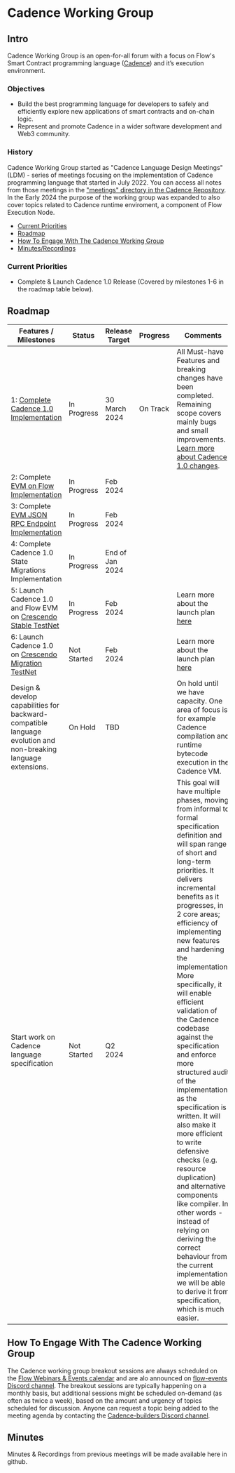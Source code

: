 # Cadence Working Group

## Intro
Cadence Working Group is an open-for-all forum with a focus on Flow's Smart Contract programming language ([Cadence](https://cadence-lang.org/)) and it’s execution environment.

### Objectives
* Build the best programming language for developers to safely and efficiently explore new applications of smart contracts and on-chain logic.
* Represent and promote Cadence in a wider software development and Web3 community.

### History
Cadence Working Group started as "Cadence Language Design Meetings" (LDM) - series of meetings focusing on the implementation of Cadence programming language that started in July 2022. You can access all notes from those meetings in the ["meetings" directory in the Cadence Repository](https://github.com/onflow/cadence/tree/master/meetings).
In the Early 2024 the purpose of the working group was expanded to also cover topics related to Cadence runtime enviroment, a component of Flow Execution Node.

* [Current Priorities](#current-priorities)
* [Roadmap](#roadmap)
* [How To Engage With The Cadence Working Group](#How-To-Engage-With-The-Cadence-Working-Group)
* [Minutes/Recordings](#minutes)

### Current Priorities

- Complete & Launch Cadence 1.0 Release (Covered by milestones 1-6 in the roadmap table below).

## Roadmap

| Features / Milestones | Status | Release Target | Progress     | Comments |
| ---------------------------------------------------| --------- |---------|--------------| ------------- |
| 1: [Complete Cadence 1.0 Implementation](https://github.com/onflow/cadence/issues/2642) | In Progress | 30 March 2024 | On Track     |All Must-have Features and breaking changes have been completed. Remaining scope covers mainly bugs and small improvements. [Learn more about Cadence 1.0 changes](https://forum.flow.com/t/update-on-cadence-1-0/5197).|
| 2: Complete [EVM on Flow Implementation](https://github.com/onflow/flow-go/issues/5241) | In Progress | Feb 2024 |              | |
| 3: Complete [EVM JSON RPC Endpoint Implementation](https://github.com/onflow/flow-evm-gateway/issues/12) | In Progress | Feb 2024 |              | |
| 4: Complete Cadence 1.0 State Migrations Implementation | In Progress | End of Jan 2024 |              | |
| 5: Launch Cadence 1.0 and Flow EVM on [Crescendo Stable TestNet](https://forum.flow.com/t/update-on-cadence-1-0-upgrade-plan/5597) | In Progress | Feb 2024 |              |Learn more about the launch plan [here](https://forum.flow.com/t/cadence-1-0-upgrade-plan/5477) |
| 6: Launch Cadence 1.0 on [Crescendo Migration TestNet](https://forum.flow.com/t/update-on-cadence-1-0-upgrade-plan/5597) | Not Started | Feb 2024 |              | Learn more about the launch plan [here](https://forum.flow.com/t/cadence-1-0-upgrade-plan/5477)|
|Design & develop capabilities for backward-compatible language evolution and non-breaking language extensions.| On Hold | TBD     |              | On hold until we have capacity. One area of focus is for example Cadence compilation and runtime bytecode execution in the Cadence VM.|
| Start work on Cadence language specification | Not Started | Q2 2024 |              |This goal will have multiple phases, moving from informal to formal specification definition and will span range of short and long-term priorities. It delivers incremental benefits as it progresses, in 2 core areas; efficiency of implementing new features and hardening the implementation. More specifically, it will enable efficient validation of the Cadence codebase against the specification and enforce more structured audit of the implementation as the specification is written. It will also make it more efficient to write defensive checks (e.g. resource duplication) and alternative components like compiler. In other words - instead of relying on deriving the correct behaviour from the current implementation, we will be able to derive it from specification, which is much easier.|


## How To Engage With The Cadence Working Group

The Cadence working group breakout sessions are always scheduled on the [Flow Webinars & Events calendar](https://github.com/onflow/Flow-Working-Groups/tree/main?tab=readme-ov-file#calendar) and are alo announced on [flow-events Discord channel](https://discord.com/channels/613813861610684416/1050190147100102787).
The breakout sessions are typically happening on a monthly basis, but additional sessions might be scheduled on-demand (as often as twice a week), based on the amount and urgency of topics scheduled for discussion.
Anyone can request a topic being added to the meeting agenda by contacting the [Cadence-builders Discord channel](https://discord.com/channels/613813861610684416/1108479699732152503).


## Minutes
Minutes & Recordings from previous meetings will be made available here in github.
